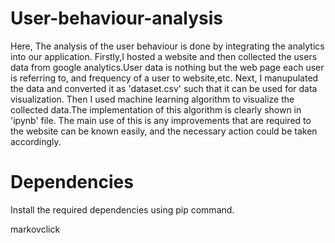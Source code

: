 # User-behaviour-analysis
Here, The analysis of the user behaviour is done by integrating the analytics into our application.
Firstly,I hosted a website and then collected the users data from google analytics.User data is nothing but the web page each user is referring to, and frequency of a user to website,etc.
Next, I manupulated the data and converted it as 'dataset.csv' such that it can be used for data visualization.
Then I used machine learning algorithm to visualize the collected data.The implementation of this algorithm is clearly shown in 'ipynb' file.
The main use of this is any improvements that are required to the website can be known easily, and the necessary action could be taken accordingly.

# Dependencies
Install the required dependencies using pip command.


markovclick
